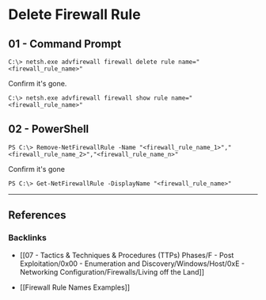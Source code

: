 # Delete Firewall Rule

## 01 - Command Prompt

```
C:\> netsh.exe advfirewall firewall delete rule name="<firewall_rule_name>"
```

Confirm it's gone.

```
C:\> netsh.exe advfirewall firewall show rule name="<firewall_rule_name>"
```

## 02 - PowerShell

```
PS C:\> Remove-NetFirewallRule -Name "<firewall_rule_name_1>","<firewall_rule_name_2>","<firewall_rule_name_n>"
```

Confirm it's gone

```
PS C:\> Get-NetFirewallRule -DisplayName "<firewall_rule_name>"
```

---
## References

### Backlinks

- [[07 - Tactics & Techniques & Procedures (TTPs) Phases/F - Post Exploitation/0x00 - Enumeration and Discovery/Windows/Host/0xE - Networking Configuration/Firewalls/Living off the Land]]

- [[Firewall Rule Names Examples]]